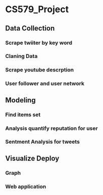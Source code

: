 # CS579_Project

## Data Collection
### Scrape twiiter by key word
### Claning Data
### Scrape youtube descrption
### User follower and user network


## Modeling
### Find items set
### Analysis quantify reputation for user
### Sentment Analysis for tweets


## Visualize Deploy

### Graph
### Web application
